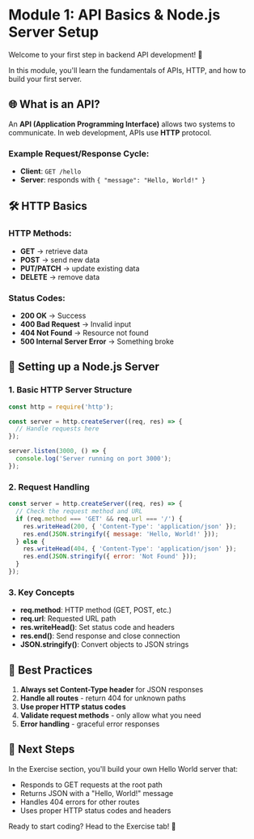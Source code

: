 # Module 1: API Basics & Node.js Server Setup

Welcome to your first step in backend API development! 🎉

In this module, you'll learn the fundamentals of APIs, HTTP, and how to build your first server.

## 🌐 What is an API?

An **API (Application Programming Interface)** allows two systems to communicate. In web development, APIs use **HTTP** protocol.

### Example Request/Response Cycle:
- **Client**: `GET /hello`
- **Server**: responds with `{ "message": "Hello, World!" }`

## 🛠️ HTTP Basics

### HTTP Methods:
- **GET** → retrieve data
- **POST** → send new data
- **PUT/PATCH** → update existing data
- **DELETE** → remove data

### Status Codes:
- **200 OK** → Success
- **400 Bad Request** → Invalid input
- **404 Not Found** → Resource not found
- **500 Internal Server Error** → Something broke

## 🚀 Setting up a Node.js Server

### 1. Basic HTTP Server Structure

```javascript
const http = require('http');

const server = http.createServer((req, res) => {
  // Handle requests here
});

server.listen(3000, () => {
  console.log('Server running on port 3000');
});
```

### 2. Request Handling

```javascript
const server = http.createServer((req, res) => {
  // Check the request method and URL
  if (req.method === 'GET' && req.url === '/') {
    res.writeHead(200, { 'Content-Type': 'application/json' });
    res.end(JSON.stringify({ message: 'Hello, World!' }));
  } else {
    res.writeHead(404, { 'Content-Type': 'application/json' });
    res.end(JSON.stringify({ error: 'Not Found' }));
  }
});
```

### 3. Key Concepts

- **req.method**: HTTP method (GET, POST, etc.)
- **req.url**: Requested URL path
- **res.writeHead()**: Set status code and headers
- **res.end()**: Send response and close connection
- **JSON.stringify()**: Convert objects to JSON strings

## 📝 Best Practices

1. **Always set Content-Type header** for JSON responses
2. **Handle all routes** - return 404 for unknown paths
3. **Use proper HTTP status codes**
4. **Validate request methods** - only allow what you need
5. **Error handling** - graceful error responses

## 🔗 Next Steps

In the Exercise section, you'll build your own Hello World server that:
- Responds to GET requests at the root path
- Returns JSON with a "Hello, World!" message
- Handles 404 errors for other routes
- Uses proper HTTP status codes and headers

Ready to start coding? Head to the Exercise tab! 🚀

